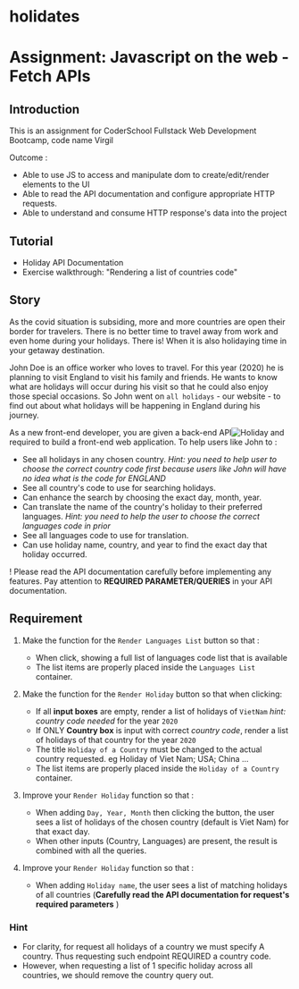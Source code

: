# holidates
# Assignment: Javascript on the web - Fetch APIs

## Introduction

This is an assignment for CoderSchool Fullstack Web Development Bootcamp, code name Virgil

Outcome :

- Able to use JS to access and manipulate dom to create/edit/render elements to the UI
- Able to read the API documentation and configure appropriate HTTP requests.
- Able to understand and consume HTTP response's data into the project

## Tutorial

- Holiday API Documentation
- Exercise walkthrough: "Rendering a list of countries code"

## Story

As the covid situation is subsiding, more and more countries are open their border for travelers. There is no better time to travel away from work and even home during your holidays.
There is! When it is also holidaying time in your getaway destination.

John Doe is an office worker who loves to travel. For this year (2020) he is planning to visit England to visit his family and friends. He wants to know what are holidays will occur during his visit so that he could also enjoy those special occasions.
So John went on `all holidays` - our website - to find out about what holidays will be happening in England during his journey.

As a new front-end developer, you are given a back-end API![Holiday](https://holidayapi.com/) and required to build a front-end web application. To help users like John to :

- See all holidays in any chosen country. _Hint: you need to help user to choose the correct country code first because users like John will have no idea what is the code for ENGLAND_
- See all country's code to use for searching holidays.
- Can enhance the search by choosing the exact day, month, year.
- Can translate the name of the country's holiday to their preferred languages. _Hint: you need to help the user to choose the correct languages code in prior_
- See all languages code to use for translation.
- Can use holiday name, country, and year to find the exact day that holiday occurred.

! Please read the API documentation carefully before implementing any features. Pay attention to **REQUIRED PARAMETER/QUERIES** in your API documentation.

## Requirement

1. Make the function for the `Render Languages List` button so that :

    - When click, showing a full list of languages code list that is available
    - The list items are properly placed inside the `Languages List` container.

2. Make the function for the `Render Holiday` button so that when clicking:

    - If all **input boxes** are empty, render a list of holidays of `VietNam` _hint: country code needed_ for the year `2020`
    - If ONLY **Country box** is input with correct _country code_, render a list of holidays of that country for the year `2020`
    - The title `Holiday of a Country` must be changed to the actual country requested. eg Holiday of Viet Nam; USA; China ...
    - The list items are properly placed inside the `Holiday of a Country` container.

3. Improve your `Render Holiday` function so that :

    - When adding `Day, Year, Month` then clicking the button, the user sees a list of holidays of the chosen country (default is Viet Nam) for that exact day.
    - When other inputs (Country, Languages) are present, the result is combined with all the queries.

4. Improve your `Render Holiday` function so that :

    - When adding `Holiday name`, the user sees a list of matching holidays of all countries (**Carefully read the API documentation for request's required parameters** )

### Hint

- For clarity, for request all holidays of a country we must specify A country. Thus requesting such endpoint REQUIRED a country code.
- However, when requesting a list of 1 specific holiday across all countries, we should remove the country query out.
